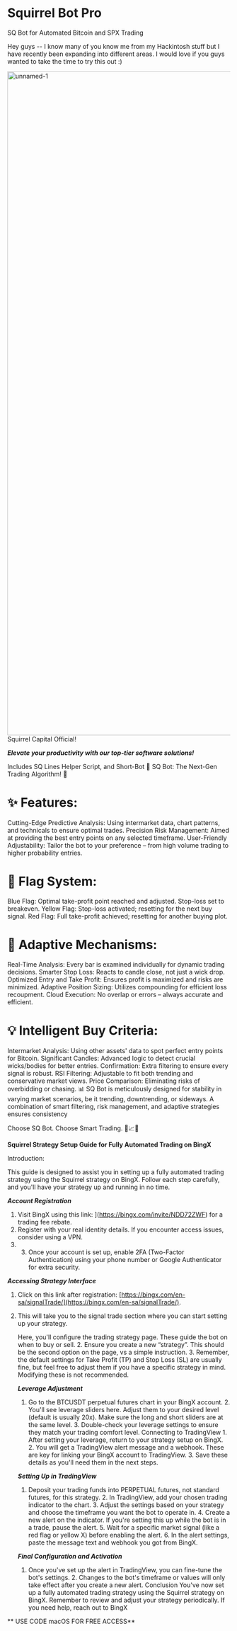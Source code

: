 # Squirrel Bot Pro
SQ Bot for Automated Bitcoin and SPX Trading

Hey guys -- I know many of you know me from my Hackintosh stuff but I have recently been expanding into different areas. I would love if you guys wanted to take the time to try this out :)


 <img width="1500" alt="unnamed-1" src="https://user-images.githubusercontent.com/42879340/159208954-f5dc4c9e-908f-49c9-bbd8-b345a7dbff15.png"> Squirrel Capital Official!

***Elevate your productivity with our top-tier software solutions!***

Includes SQ Lines Helper Script, and Short-Bot
🚀 SQ Bot: The Next-Gen Trading Algorithm! 🚀


# ✨ Features:

Cutting-Edge Predictive Analysis: Using intermarket data, chart patterns, and technicals to ensure optimal trades.
Precision Risk Management: Aimed at providing the best entry points on any selected timeframe.
User-Friendly Adjustability: Tailor the bot to your preference – from high volume trading to higher probability entries.

# 🚩 Flag System:

Blue Flag: Optimal take-profit point reached and adjusted. Stop-loss set to breakeven.
Yellow Flag: Stop-loss activated; resetting for the next buy signal.
Red Flag: Full take-profit achieved; resetting for another buying plot.

# 🔧 Adaptive Mechanisms:

Real-Time Analysis: Every bar is examined individually for dynamic trading decisions.
Smarter Stop Loss: Reacts to candle close, not just a wick drop.
Optimized Entry and Take Profit: Ensures profit is maximized and risks are minimized.
Adaptive Position Sizing: Utilizes compounding for efficient loss recoupment.
Cloud Execution: No overlap or errors – always accurate and efficient.

# 💡 Intelligent Buy Criteria:

Intermarket Analysis: Using other assets' data to spot perfect entry points for Bitcoin.
Significant Candles: Advanced logic to detect crucial wicks/bodies for better entries.
Confirmation: Extra filtering to ensure every signal is robust.
RSI Filtering: Adjustable to fit both trending and conservative market views.
Price Comparison: Eliminating risks of overbidding or chasing.
📊 SQ Bot is meticulously designed for stability in varying market scenarios, be it trending, downtrending, or sideways. A combination of smart filtering, risk management, and adaptive strategies ensures consistency

Choose SQ Bot. Choose Smart Trading. 🌟📈🤖

**Squirrel Strategy Setup Guide for Fully Automated Trading on BingX**

Introduction:

  This guide is designed to assist you in setting up a fully automated trading strategy using the Squirrel strategy on BingX. Follow each step carefully, and you'll have your strategy up and running in no time. 
  
  ***Account Registration***
  1. Visit BingX using this link: ](https://bingx.com/invite/NDD72ZWF) for a trading fee rebate. 
  2. Register with your real identity details. If you encounter access issues, consider using a VPN.
  3. 3. Once your account is set up, enable 2FA (Two-Factor Authentication) using your phone number or Google Authenticator for extra security.


  ***Accessing Strategy Interface***
  1. Click on this link after registration: [https://bingx.com/en-sa/signalTrade/](https://bingx.com/en-sa/signalTrade/).
  2. This will take you to the signal trade section where you can start setting up your strategy.
  
     Here, you'll configure the trading strategy page. These guide the bot on when to buy or sell. 2. Ensure you create a new “strategy”. This should be the second option on the page, vs a simple instruction. 3. Remember, the default settings for Take Profit (TP) and Stop Loss (SL) are usually fine, but feel free to adjust them if you have a specific strategy in mind. Modifying these is not recommended.


     ***Leverage Adjustment***
      1. Go to the BTCUSDT perpetual futures chart in your BingX account. 2. You'll see leverage sliders here. Adjust them to your desired level (default is usually 20x). Make sure the long and short sliders are at the same level. 3. Double-check your leverage settings to ensure they match your trading comfort level. Connecting to TradingView 1. After setting your leverage, return to your strategy setup on BingX. 2. You will get a TradingView alert message and a webhook. These are key for linking your BingX account to TradingView. 3. Save these details as you'll need them in the next steps.

     ***Setting Up in TradingView***
      1. Deposit your trading funds into PERPETUAL futures, not standard futures, for this strategy. 2. In TradingView, add your chosen trading indicator to the chart. 3. Adjust the settings based on your strategy and choose the timeframe you want the bot to operate in. 4. Create a new alert on the indicator. If you're setting this up while the bot is in a trade, pause the alert. 5. Wait for a specific market signal (like a red flag or yellow X) before enabling the alert. 6. In the alert settings, paste the message text and webhook you got from BingX.

     ***Final Configuration and Activation***
     1. Once you've set up the alert in TradingView, you can fine-tune the bot's settings. 2. Changes to the bot's timeframe or values will only take effect after you create a new alert. Conclusion You've now set up a fully automated trading strategy using the Squirrel strategy on BingX. Remember to review and adjust your strategy periodically. If you need help, reach out to BingX

** USE CODE macOS FOR FREE ACCESS**
